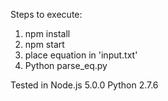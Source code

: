 Steps to execute:

1. npm install
2. npm start
3. place equation in 'input.txt'
4. Python parse_eq.py

Tested in
Node.js 5.0.0
Python 2.7.6
